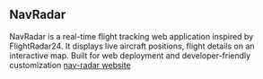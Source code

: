 ## NavRadar
NavRadar is a real-time flight tracking web application inspired by FlightRadar24. It displays live aircraft positions, flight details on an interactive map. Built for web deployment and developer-friendly customization [nav-radar website](https://nav-radar.vercel.app/)
